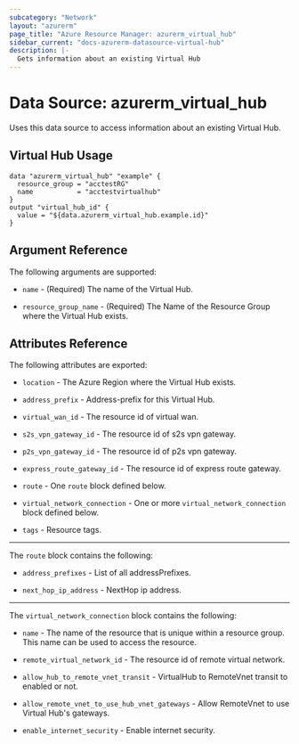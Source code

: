 ```yaml
---
subcategory: "Network"
layout: "azurerm"
page_title: "Azure Resource Manager: azurerm_virtual_hub"
sidebar_current: "docs-azurerm-datasource-virtual-hub"
description: |-
  Gets information about an existing Virtual Hub
---
```


# Data Source: azurerm_virtual_hub

Uses this data source to access information about an existing Virtual Hub.


## Virtual Hub Usage

```hcl
data "azurerm_virtual_hub" "example" {
  resource_group = "acctestRG"
  name           = "acctestvirtualhub"
}
output "virtual_hub_id" {
  value = "${data.azurerm_virtual_hub.example.id}"
}
```


## Argument Reference

The following arguments are supported:

* `name` - (Required) The name of the Virtual Hub.

* `resource_group_name` - (Required) The Name of the Resource Group where the Virtual Hub exists.


## Attributes Reference

The following attributes are exported:

* `location` - The Azure Region where the Virtual Hub exists.

* `address_prefix` - Address-prefix for this Virtual Hub.

* `virtual_wan_id` - The resource id of virtual wan.

* `s2s_vpn_gateway_id` - The resource id of s2s vpn gateway.

* `p2s_vpn_gateway_id` - The resource id of p2s vpn gateway.

* `express_route_gateway_id` - The resource id of express route gateway.

* `route` - One `route` block defined below.

* `virtual_network_connection` - One or more `virtual_network_connection` block defined below.

* `tags` - Resource tags.

---

The `route` block contains the following:

* `address_prefixes` - List of all addressPrefixes.

* `next_hop_ip_address` - NextHop ip address.

---

The `virtual_network_connection` block contains the following:

* `name` - The name of the resource that is unique within a resource group. This name can be used to access the resource.

* `remote_virtual_network_id` - The resource id of remote virtual network.

* `allow_hub_to_remote_vnet_transit` - VirtualHub to RemoteVnet transit to enabled or not.

* `allow_remote_vnet_to_use_hub_vnet_gateways` - Allow RemoteVnet to use Virtual Hub's gateways.

* `enable_internet_security` - Enable internet security.
